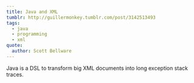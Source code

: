```yaml
---
title: Java and XML
tumblr: http://guillermonkey.tumblr.com/post/3142513493
tags:
  - java
  - programming
  - xml
quote:
  author: Scott Bellware
---
```


Java is a DSL to transform big XML documents into long exception stack traces.
